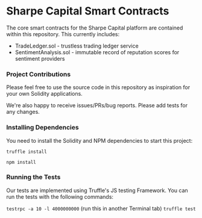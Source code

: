 # Sharpe Capital Smart Contracts
The core smart contracts for the Sharpe Capital platform are contained within this repository. This currently includes:

- TradeLedger.sol - trustless trading ledger service
- SentimentAnalysis.sol - immutable record of reputation scores for sentiment providers

### Project Contributions

Please feel free to use the source code in this repository as inspiration for your own Solidity applications.

We're also happy to receive issues/PRs/bug reports. Please add tests for any changes.

### Installing Dependencies

You need to install the Solidity and NPM dependencies to start this project:

`truffle install`

`npm install`

### Running the Tests

Our tests are implemented using Truffle's JS testing Framework. You can run the tests with the following commands:

`testrpc -a 10 -l 4000000000` (run this in another Terminal tab)
`truffle test`

